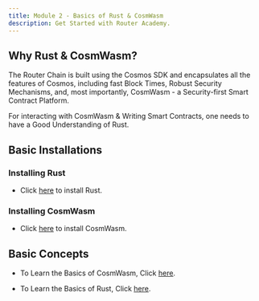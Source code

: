 ```yaml
---
title: Module 2 - Basics of Rust & CosmWasm
description: Get Started with Router Academy.
---
```


## Why Rust & CosmWasm?

The Router Chain is built using the Cosmos SDK and encapsulates all the features of Cosmos, including fast Block Times, Robust Security Mechanisms, and, most importantly, CosmWasm - a Security-first Smart Contract Platform.

For interacting with CosmWasm & Writing Smart Contracts, one needs to have a Good Understanding of Rust.

## Basic Installations

### Installing Rust

- Click [here](https://www.rust-lang.org/tools/install) to install Rust.

### Installing CosmWasm

- Click [here](https://github.com/CosmWasm/wasmvm/releases) to install CosmWasm.

## Basic Concepts

- To Learn the Basics of CosmWasm, Click [here](https://docs.cosmwasm.com/).

- To Learn the Basics of Rust, Click [here](https://doc.rust-lang.org/book/).
